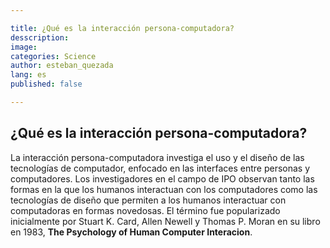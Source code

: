 ```yaml
---

title: ¿Qué es la interacción persona-computadora?
desscription:
image: 
categories: Science
author: esteban_quezada
lang: es
published: false

---
```


## ¿Qué es la interacción persona-computadora?

La interacción persona-computadora investiga el uso y el diseño de las tecnologías de computador, enfocado en las interfaces entre personas y computadores. Los investigadores en el campo de IPO observan tanto las formas en la que los humanos interactuan con los computadores como las tecnologías de diseño que permiten a los humanos interactuar con computadoras en formas novedosas. El término fue popularizado inicialmente por Stuart K. Card, Allen Newell y Thomas P. Moran en su libro en 1983, **The Psychology of Human Computer Interacion**.